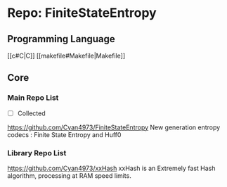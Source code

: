 # Repo: FiniteStateEntropy
## Programming Language
[[c#C|C]] [[makefile#Makefile|Makefile]] 
## Core

### Main Repo List

- [ ] Collected

https://github.com/Cyan4973/FiniteStateEntropy
New generation entropy codecs : Finite State Entropy and Huff0 


### Library Repo List

https://github.com/Cyan4973/xxHash
xxHash is an Extremely fast Hash algorithm, processing at RAM speed limits.
